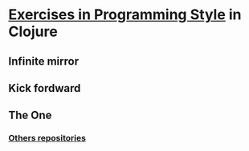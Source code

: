 # [Exercises in Programming Style](http://www.amazon.com/Exercises-Programming-Style-Cristina-Videira/dp/1482227371/) in Clojure

## Infinite mirror
## Kick fordward
## The One

### [Others repositories](https://github.com/crista/exercises-in-programming-style)
